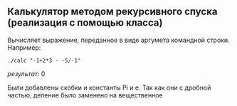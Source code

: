 ## Калькулятор методом рекурсивного спуска (реализация с помощью класса)

Вычисляет выражение, переданное в виде аргумета командной строки. 
Например:

    ./calc "-1+2*3 - -5/-1"
*результат*: 0

Были добавлены скобки и константы Pi и e. Так как они с дробной частью, деление было заменено на вещественное


